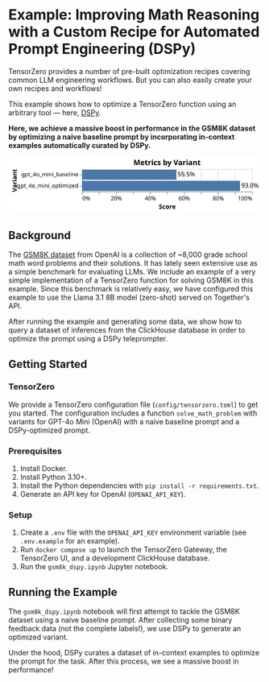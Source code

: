 # Example: Improving Math Reasoning with a Custom Recipe for Automated Prompt Engineering (DSPy)

TensorZero provides a number of pre-built optimization recipes covering common LLM engineering workflows.
But you can also easily create your own recipes and workflows!

This example shows how to optimize a TensorZero function using an arbitrary tool — here, [DSPy](https://github.com/stanfordnlp/dspy).

**Here, we achieve a massive boost in performance in the GSM8K dataset by optimizing a naive baseline prompt by incorporating in-context examples automatically curated by DSPy.**

<p align="center"><img src="results.svg" alt="Results"/></p>

## Background

The [GSM8K dataset](https://github.com/openai/grade-school-math) from OpenAI is a collection of ~8,000 grade school math word problems and their solutions.
It has lately seen extensive use as a simple benchmark for evaluating LLMs.
We include an example of a very simple implementation of a TensorZero function for solving GSM8K in this example.
Since this benchmark is relatively easy, we have configured this example to use the Llama 3.1 8B model (zero-shot) served on Together's API.

After running the example and generating some data, we show how to query a dataset of inferences from the ClickHouse database in order to optimize the prompt using a DSPy teleprompter.

## Getting Started

### TensorZero

We provide a TensorZero configuration file (`config/tensorzero.toml`) to get you started.
The configuration includes a function `solve_math_problem` with variants for GPT-4o Mini (OpenAI) with a naive baseline prompt and a DSPy-optimized prompt.

### Prerequisites

1. Install Docker.
2. Install Python 3.10+.
3. Install the Python dependencies with `pip install -r requirements.txt`.
4. Generate an API key for OpenAI (`OPENAI_API_KEY`).

### Setup

1. Create a `.env` file with the `OPENAI_API_KEY` environment variable (see `.env.example` for an example).
2. Run `docker compose up` to launch the TensorZero Gateway, the TensorZero UI, and a development ClickHouse database.
3. Run the `gsm8k_dspy.ipynb` Jupyter notebook.

## Running the Example

The `gsm8k_dspy.ipynb` notebook will first attempt to tackle the GSM8K dataset using a naive baseline prompt.
After collecting some binary feedback data (not the complete labels!), we use DSPy to generate an optimized variant.

Under the hood, DSPy curates a dataset of in-context examples to optimize the prompt for the task.
After this process, we see a massive boost in performance!
